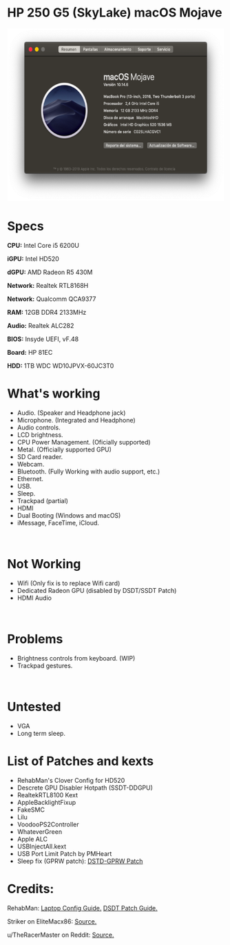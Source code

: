 # HP 250 G5 (SkyLake) macOS Mojave

<img src="https://github.com/crownvirus99/HP250G5-Hackintosh/blob/master/Captura%20de%20Pantalla%202020-06-15%20a%20la(s)%2000.46.16.png?raw=true" height="400px">

Specs
======
**CPU:** Intel Core i5 6200U

**iGPU:** Intel HD520

**dGPU:** AMD Radeon R5 430M

**Network:** Realtek RTL8168H

**Network:** Qualcomm QCA9377

**RAM:** 12GB DDR4 2133MHz

**Audio:** Realtek ALC282

**BIOS:** Insyde UEFI, vF.48

**Board:** HP 81EC

**HDD:** 1TB WDC WD10JPVX-60JC3T0 

What's working
============
* Audio. (Speaker and Headphone jack)
* Microphone. (Integrated and Headphone)
* Audio controls.
* LCD brightness.
* CPU Power Management. (Oficially supported)
* Metal. (Officially supported GPU)
* SD Card reader.
* Webcam.
* Bluetooth. (Fully Working with audio support, etc.)
* Ethernet.
* USB.
* Sleep.
* Trackpad (partial)
* HDMI
* Dual Booting (Windows and macOS)
* iMessage, FaceTime, iCloud.

&nbsp;

Not Working
=======
* Wifi (Only fix is to replace Wifi card)
* Dedicated Radeon GPU (disabled by DSDT/SSDT Patch)
* HDMI Audio

&nbsp;

Problems
=======
* Brightness controls from keyboard. (WIP)
* Trackpad gestures.

&nbsp;

Untested
=======
* VGA
* Long term sleep.


List of Patches and kexts
==================
* RehabMan's Clover Config for HD520
* Descrete GPU Disabler Hotpath (SSDT-DDGPU)
* RealtekRTL8100 Kext
* AppleBacklightFixup
* FakeSMC
* Lilu
* VoodooPS2Controller
* WhateverGreen
* Apple ALC
* USBInjectAll.kext
* USB Port Limit Patch by PMHeart
* Sleep fix (GPRW patch): [DSTD-GPRW Patch](https://1revenger1.gitbook.io/laptop-guide/battery-power-management/correcting-sleep-problems) 

Credits:
==================
RehabMan: [Laptop Config Guide.](https://github.com/RehabMan/OS-X-Clover-Laptop-Config) [DSDT Patch Guide.](https://www.tonymacx86.com/threads/guide-patching-laptop-dsdt-ssdts.152573/)

Striker on EliteMacx86: [Source.](https://www.elitemacx86.com/threads/guide-dell-inspiron-5559-intel-core-i5-6200u-8gb-ram-intel-hd-graphics-520.331/)

u/TheRacerMaster on Reddit: [Source.](https://www.reddit.com/r/hackintosh/comments/4e23w6/guide_native_audio_with_clover_applealckext/)
